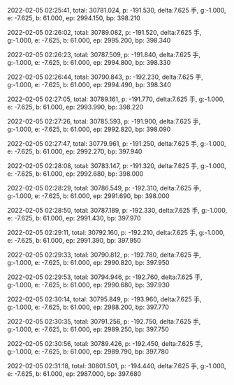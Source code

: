 2022-02-05 02:25:41, total: 30781.024, p: -191.530, delta:7.625 手, g:-1.000, e: -7.625, b: 61.000, ep: 2994.150, bp: 398.210

2022-02-05 02:26:02, total: 30789.082, p: -191.520, delta:7.625 手, g:-1.000, e: -7.625, b: 61.000, ep: 2995.200, bp: 398.340

2022-02-05 02:26:23, total: 30787.509, p: -191.840, delta:7.625 手, g:-1.000, e: -7.625, b: 61.000, ep: 2994.800, bp: 398.330

2022-02-05 02:26:44, total: 30790.843, p: -192.230, delta:7.625 手, g:-1.000, e: -7.625, b: 61.000, ep: 2994.490, bp: 398.340

2022-02-05 02:27:05, total: 30789.161, p: -191.770, delta:7.625 手, g:-1.000, e: -7.625, b: 61.000, ep: 2993.990, bp: 398.220

2022-02-05 02:27:26, total: 30785.593, p: -191.900, delta:7.625 手, g:-1.000, e: -7.625, b: 61.000, ep: 2992.820, bp: 398.090

2022-02-05 02:27:47, total: 30779.961, p: -191.250, delta:7.625 手, g:-1.000, e: -7.625, b: 61.000, ep: 2992.270, bp: 397.940

2022-02-05 02:28:08, total: 30783.147, p: -191.320, delta:7.625 手, g:-1.000, e: -7.625, b: 61.000, ep: 2992.680, bp: 398.000

2022-02-05 02:28:29, total: 30786.549, p: -192.310, delta:7.625 手, g:-1.000, e: -7.625, b: 61.000, ep: 2991.690, bp: 398.000

2022-02-05 02:28:50, total: 30787.189, p: -192.330, delta:7.625 手, g:-1.000, e: -7.625, b: 61.000, ep: 2991.430, bp: 397.970

2022-02-05 02:29:11, total: 30792.160, p: -192.210, delta:7.625 手, g:-1.000, e: -7.625, b: 61.000, ep: 2991.390, bp: 397.950

2022-02-05 02:29:33, total: 30790.812, p: -192.780, delta:7.625 手, g:-1.000, e: -7.625, b: 61.000, ep: 2990.820, bp: 397.950

2022-02-05 02:29:53, total: 30794.946, p: -192.760, delta:7.625 手, g:-1.000, e: -7.625, b: 61.000, ep: 2990.680, bp: 397.930

2022-02-05 02:30:14, total: 30795.849, p: -193.960, delta:7.625 手, g:-1.000, e: -7.625, b: 61.000, ep: 2988.200, bp: 397.770

2022-02-05 02:30:35, total: 30791.256, p: -192.750, delta:7.625 手, g:-1.000, e: -7.625, b: 61.000, ep: 2989.250, bp: 397.750

2022-02-05 02:30:56, total: 30789.426, p: -192.450, delta:7.625 手, g:-1.000, e: -7.625, b: 61.000, ep: 2989.790, bp: 397.780

2022-02-05 02:31:18, total: 30801.501, p: -194.440, delta:7.625 手, g:-1.000, e: -7.625, b: 61.000, ep: 2987.000, bp: 397.680
